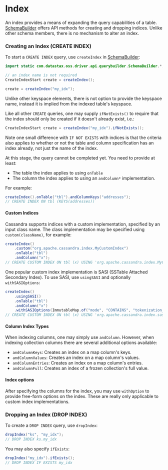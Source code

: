 # Index

An index provides a means of expanding the query capabilities of a table.  [SchemaBuilder] offers
API methods for creating and dropping indices.  Unlike other schema members, there is no mechanism
to alter an index.

### Creating an Index (CREATE INDEX)

To start a `CREATE INDEX` query, use `createIndex` in [SchemaBuilder]:

```java
import static com.datastax.oss.driver.api.querybuilder.SchemaBuilder.*;

// an index name is not required
CreateIndexStart create = createIndex();

create = createIndex("my_idx");
```

Unlike other keyspace elements, there is not option to provide the keyspace name, instead it is
implied from the indexed table's keyspace.

Like all other `CREATE` queries, one may supply `ifNotExists()` to require that the index should
only be created if it doesn't already exist, i.e.:

```java
CreateIndexStart create = createIndex("my_idx").ifNotExists();
```

Note one small difference with `IF NOT EXISTS` with indices is that the criteria also applies to
whether or not the table and column specification has an index already, not just the name of the
index.

At this stage, the query cannot be completed yet.  You need to provide at least:

* The table the index applies to using `onTable`
* The column the index applies to using an `andColumn*` implementation.

For example:

```java
createIndex().onTable("tbl").andColumnKeys("addresses");
// CREATE INDEX ON tbl (KEYS(addresses))
```

#### Custom Indices

Cassandra supports indices with a custom implementation, specified by an input class name.  The
class implementation may be specified using `custom(className)`, for example:

```java
createIndex()
    .custom("org.apache.cassandra.index.MyCustomIndex")
    .onTable("tbl")
    .andColumn("x");
// CREATE CUSTOM INDEX ON tbl (x) USING 'org.apache.cassandra.index.MyCustomIndex'
```

One popular custom index implementation is SASI (SSTable Attached Secondary Index).  To use SASI,
use `usingSASI` and optionally `withSASIOptions`:

```java
createIndex()
    .usingSASI()
    .onTable("tbl")
    .andColumn("x")
    .withSASIOptions(ImmutableMap.of("mode", "CONTAINS", "tokenization_locale", "en"));
// CREATE CUSTOM INDEX ON tbl (x) USING 'org.apache.cassandra.index.sasi.SASIIndex' WITH OPTIONS={'mode':'CONTAINS','tokenization_locale':'en'}
```

#### Column Index Types

When indexing columns, one may simply use `andColumn`.   However, when indexing collection columns
there are several additional options available:

* `andColumnKeys`: Creates an index on a map column's keys.
* `andColumnValues`: Creates an index on a map column's values.
* `andColumnEntries`: Creates an index on a map column's entries.
* `andColumnFull`:  Creates an index of a frozen collection's full value.

#### Index options

After specifying the columns for the index, you may use `withOption` to provide free-form options on
the index.  These are really only applicable to custom index implementations.

### Dropping an Index (DROP INDEX)

To create a `DROP INDEX` query, use `dropIndex`:

```java
dropIndex("ks", "my_idx");
// DROP INDEX ks.my_idx
```

You may also specify `ifExists`:

```java
dropIndex("my_idx").ifExists();
// DROP INDEX IF EXISTS my_idx
```

[SchemaBuilder]: https://docs.datastax.com/en/drivers/java/4.6/com/datastax/oss/driver/api/querybuilder/SchemaBuilder.html
